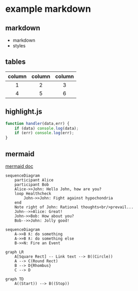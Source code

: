 # example markdown

## markdown
- markdown
- styles

## tables
column | column | column
:--: | :--: | :--:
1|2|3
4|5|6

## highlight.js

```javascript
function handler(data,err) {
	if (data) console.log(data);
	if (err) console.log(err);
}
```

## mermaid

[mermaid doc](https://mermaidjs.github.io/flowchart.html)

```mermaid
sequenceDiagram
    participant Alice
    participant Bob
    Alice->>John: Hello John, how are you?
    loop Healthcheck
        John->>John: Fight against hypochondria
    end
    Note right of John: Rational thoughts<br/>prevail...
    John-->>Alice: Great!
    John->>Bob: How about you?
    Bob-->>John: Jolly good!
```

```mermaid
sequenceDiagram
	A->>B ƛ: do something
	A->>B ƛ: do something else
	B->>N: Fire an Event
```

```mermaid
graph LR
    A[Square Rect] -- Link text --> B((Circle))
    A --> C(Round Rect)
    B --> D{Rhombus}
    C --> D
```

```mermaid
graph TD
    A((Start)) --> B((Stop))
```

